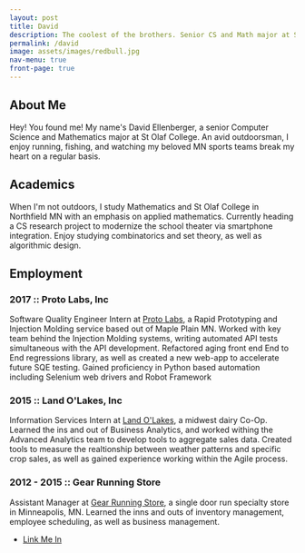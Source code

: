 ```yaml
---
layout: post
title: David
description: The coolest of the brothers. Senior CS and Math major at St Olaf College
permalink: /david
image: assets/images/redbull.jpg
nav-menu: true
front-page: true
---
```



<h2 id="aboutMe"> About Me </h2>
<p>Hey! You found me! My name's David Ellenberger, a senior Computer Science and Mathematics major at St Olaf College. An avid outdoorsman, I enjoy running, fishing, and watching my beloved MN sports teams break my heart on a regular basis. </p>

<h2 id="aboutSchool"> Academics </h2>
<p>When I'm not outdoors, I study Mathematics and St Olaf College in Northfield MN with an emphasis on applied mathematics. Currently heading a CS research project to modernize the school theater via smartphone integration. Enjoy studying combinatorics and set theory, as well as algorithmic design.</p> 

<h2 id="aboutWork"> Employment </h2>
<h3 id="pl">2017 :: Proto Labs, Inc</h3> 
<p>
	Software Quality Engineer Intern at <a href="https://www.protolabs.com">Proto Labs</a>, a Rapid Prototyping and Injection Molding service based out of Maple Plain MN. Worked with key team behind the Injection Molding systems, writing automated API tests simultaneous with the API development. Refactored aging front end End to End regressions library, as well as created a new web-app to accelerate future SQE testing. Gained proficiency in Python based automation including Selenium web drivers and Robot Framework
</p>

<h3 id="lol">2015 :: Land O'Lakes, Inc</h3> 
<p>
	Information Services Intern at <a href="https://www.landolakes.com">Land O'Lakes</a>, a midwest dairy Co-Op. Learned the ins and out of Business Analytics, and worked withing the Advanced Analytics team to develop tools to aggregate sales data. Created tools to measure the realtionship between weather patterns and specific crop sales, as well as gained experience working within the Agile process. 
</p>

<h3 id="grs">2012 - 2015 :: Gear Running Store</h3>
<p>
	Assistant Manager at <a href="https://www.gearrunningstore.com">Gear Running Store</a>, a single door run specialty store in Minneapolis, MN. Learned the inns and outs of inventory management, employee scheduling, as well as business management.  


<ul class="actions">
	<li><a href="https://www.linkedin.com/in/david-ellenberger-b9441b129/" class="button next">Link Me In</a></li>
</ul>
